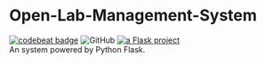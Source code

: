 # Open-Lab-Management-System
[![codebeat badge](https://codebeat.co/badges/b21e8678-ee55-4f7e-b434-02e537b1b203)](https://codebeat.co/projects/github-com-bye-lemon-open-lab-management-system-master)
![GitHub](https://img.shields.io/github/license/mashape/apistatus.svg)
<a href="http://flask.pocoo.org/"><img
   src="http://flask.pocoo.org/static/badges/flask-project-s.png"
   border="0"
   alt="a Flask project"
   title="a Flask project"></a>
<br>
An system powered by Python Flask.
